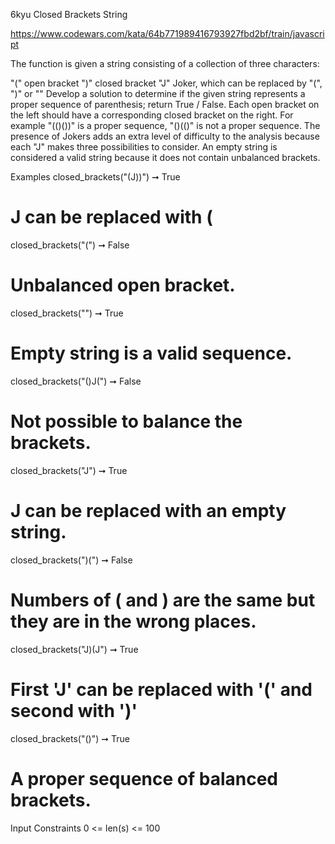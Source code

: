 6kyu Closed Brackets String

https://www.codewars.com/kata/64b771989416793927fbd2bf/train/javascript

The function is given a string consisting of a collection of three characters:

"(" open bracket
")" closed bracket
"J" Joker, which can be replaced by "(", ")" or ""
Develop a solution to determine if the given string represents a proper sequence of parenthesis; return True / False. Each open bracket on the left should have a corresponding closed bracket on the right. For example "(()())" is a proper sequence, "()(()" is not a proper sequence. The presence of Jokers adds an extra level of difficulty to the analysis because each "J" makes three possibilities to consider. An empty string is considered a valid string because it does not contain unbalanced brackets.

Examples
closed_brackets("(J))") ➞ True
# J can be replaced with (

closed_brackets("(") ➞ False
# Unbalanced open bracket.

closed_brackets("") ➞ True
# Empty string is a valid sequence.

closed_brackets("()J(") ➞ False
# Not possible to balance the brackets.

closed_brackets("J") ➞ True
# J can be replaced with an empty string.

closed_brackets(")(") ➞ False
# Numbers of ( and ) are the same but they are in the wrong places.

closed_brackets("J)(J") ➞ True
# First 'J' can be replaced with '(' and second with ')'

closed_brackets("()") ➞ True
# A proper sequence of balanced brackets.

Input Constraints
0 <= len(s) <= 100